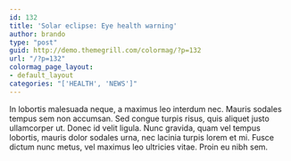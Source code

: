 ```yaml
---
id: 132
title: 'Solar eclipse: Eye health warning'
author: brando
type: "post"
guid: http://demo.themegrill.com/colormag/?p=132
url: "/?p=132"
colormag_page_layout:
- default_layout
categories: "['HEALTH', 'NEWS']"
---
```


In lobortis malesuada neque, a maximus leo interdum nec. Mauris sodales tempus sem non accumsan. Sed congue turpis risus, quis aliquet justo ullamcorper ut. Donec id velit ligula. Nunc gravida, quam vel tempus lobortis, mauris dolor sodales urna, nec lacinia turpis lorem et mi. Fusce dictum nunc metus, vel maximus leo ultricies vitae. Proin eu nibh sem.
